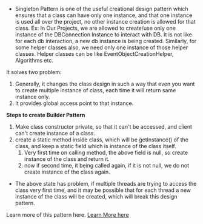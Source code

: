 - Singleton Pattern is one of the useful creational design pattern which ensures that a class can have only one instance, and that
    one instance is used all over the project, no other instance creation is allowed for that class.
Ex: In Our Projects, we are allowed to create/use only one instance of the DBConnection Instance to interact with DB. It is not like
    for each db interaction, a new db instance is being created. 
    Similarly, for some helper classes also, we need only one instance of those helper classes. Helper classes can be like 
    EventObjectCreationHelper, Algorithms etc.

It solves two problem:
1. Generally, it changes the class design in such a way that even you want to create multiple instance of class, each time it 
    will return same instance only.
2. It provides global access point to that instance.

**Steps to create Builder Pattern**
1. Make class constructor private, so that it can't be accessed, and client can't create instance of a class. 
2. create a static method inside class, which will be getInstance() of the class, and keep a static field which is instance of 
    the class itself.
   1. Very first time on calling method, the above field is null, so create instance of the class and return it.
   2. now if second time, it being called again, if it is not null, we do not create instance of the class again.

- The above state has problem, if multiple threads are trying to access the class very first time, and it may be possible
    that for each thread a new instance of the class will be created, which will break this design pattern.

Learn more of this pattern here. [Learn More here](https://refactoring.guru/design-patterns/singleton)
